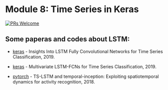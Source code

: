 # Module 8: Time Series in Keras

[![PRs Welcome](https://img.shields.io/badge/PRs-welcome-brightgreen.svg?style=flat-square)](http://makeapullrequest.com)


## Some paperas and codes about LSTM:

* [keras](https://github.com/houshd/LSTM-FCN) - Insights Into LSTM Fully Convolutional Networks for Time Series Classification, 2019.

* [keras](https://github.com/titu1994/MLSTM-FCN) - Multivariate LSTM-FCNs for Time Series Classification, 2019.

* [pytorch](https://github.com/olivesgatech/TS-LSTM-and-Temporal-Inception) - TS-LSTM and temporal-inception: Exploiting spatiotemporal dynamics for activity recognition, 2018.
